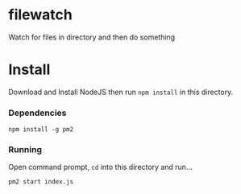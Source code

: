 # filewatch
Watch for files in directory and then do something

# Install
Download and Install NodeJS then run `npm install` in this directory.

### Dependencies
`npm install -g pm2`

### Running
Open command prompt, `cd` into this directory and run...
```shell
pm2 start index.js
```
